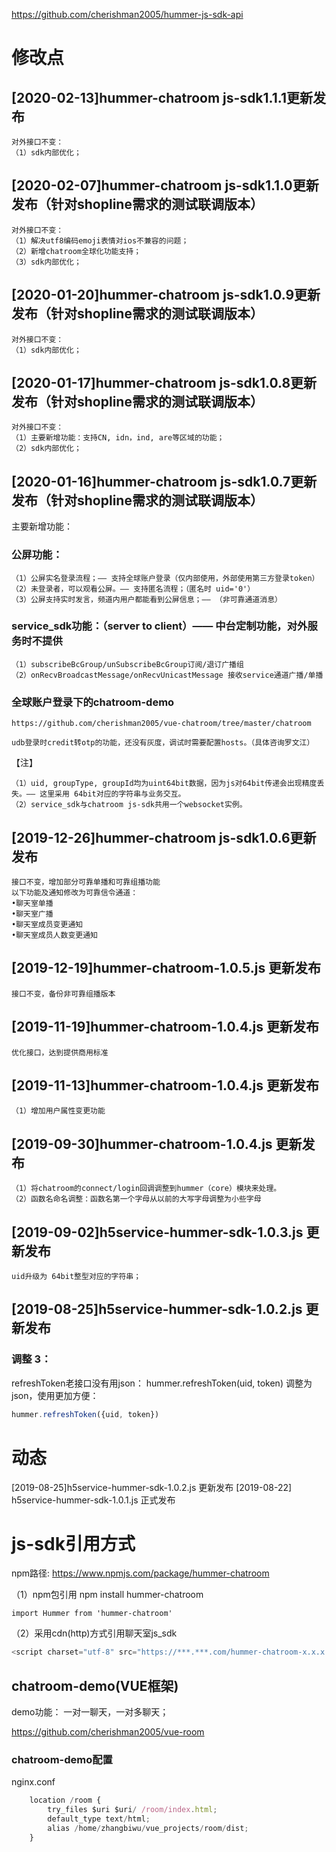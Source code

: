 https://github.com/cherishman2005/hummer-js-sdk-api

# 修改点

## [2020-02-13]hummer-chatroom js-sdk1.1.1更新发布
	对外接口不变：
	（1）sdk内部优化；

## [2020-02-07]hummer-chatroom js-sdk1.1.0更新发布（针对shopline需求的测试联调版本）
	对外接口不变：
	（1）解决utf8编码emoji表情对ios不兼容的问题；
	（2）新增chatroom全球化功能支持；
	（3）sdk内部优化；

## [2020-01-20]hummer-chatroom js-sdk1.0.9更新发布（针对shopline需求的测试联调版本）
	对外接口不变：
	（1）sdk内部优化；

## [2020-01-17]hummer-chatroom js-sdk1.0.8更新发布（针对shopline需求的测试联调版本）
	对外接口不变：
	（1）主要新增功能：支持CN, idn，ind, are等区域的功能；
	（2）sdk内部优化；

## [2020-01-16]hummer-chatroom js-sdk1.0.7更新发布（针对shopline需求的测试联调版本）

主要新增功能：
### 公屏功能：
	（1）公屏实名登录流程；—— 支持全球账户登录（仅内部使用，外部使用第三方登录token）
	（2）未登录者，可以观看公屏。—— 支持匿名流程；（匿名时 uid='0'）
	（3）公屏支持实时发言，频道内用户都能看到公屏信息；—— （非可靠通道消息）

### service_sdk功能：（server to client）—— 中台定制功能，对外服务时不提供
	（1）subscribeBcGroup/unSubscribeBcGroup订阅/退订广播组
	（2）onRecvBroadcastMessage/onRecvUnicastMessage 接收service通道广播/单播

### 全球账户登录下的chatroom-demo
	https://github.com/cherishman2005/vue-chatroom/tree/master/chatroom
	
	udb登录时credit转otp的功能，还没有灰度，调试时需要配置hosts。（具体咨询罗文江）


【注】

	（1）uid, groupType, groupId均为uint64bit数据，因为js对64bit传递会出现精度丢失。—— 这里采用 64bit对应的字符串与业务交互。
	（2）service_sdk与chatroom js-sdk共用一个websocket实例。

## [2019-12-26]hummer-chatroom js-sdk1.0.6更新发布
	接口不变，增加部分可靠单播和可靠组播功能
	以下功能及通知修改为可靠信令通道：
	•聊天室单播
	•聊天室广播
	•聊天室成员变更通知
	•聊天室成员人数变更通知

    
## [2019-12-19]hummer-chatroom-1.0.5.js 更新发布
	接口不变，备份非可靠组播版本
    
## [2019-11-19]hummer-chatroom-1.0.4.js 更新发布
	优化接口，达到提供商用标准

## [2019-11-13]hummer-chatroom-1.0.4.js 更新发布
	（1）增加用户属性变更功能

## [2019-09-30]hummer-chatroom-1.0.4.js 更新发布
	（1）将chatroom的connect/login回调调整到hummer（core）模块来处理。
	（2）函数名命名调整：函数名第一个字母从以前的大写字母调整为小些字母

## [2019-09-02]h5service-hummer-sdk-1.0.3.js 更新发布
	uid升级为 64bit整型对应的字符串；

## [2019-08-25]h5service-hummer-sdk-1.0.2.js 更新发布

### 调整 3：
refreshToken老接口没有用json： hummer.refreshToken(uid, token)
调整为json，使用更加方便：
```javascript
hummer.refreshToken({uid, token})
```

# 动态
[2019-08-25]h5service-hummer-sdk-1.0.2.js 更新发布
[2019-08-22] h5service-hummer-sdk-1.0.1.js 正式发布

# js-sdk引用方式

npm路径:
https://www.npmjs.com/package/hummer-chatroom

（1）npm包引用
	npm install hummer-chatroom

	import Hummer from 'hummer-chatroom'

（2）采用cdn(http)方式引用聊天室js_sdk
```javascript
<script charset="utf-8" src="https://***.***.com/hummer-chatroom-x.x.x.js"></script>
```

## chatroom-demo(VUE框架)
  demo功能： 一对一聊天，一对多聊天；

https://github.com/cherishman2005/vue-room

### chatroom-demo配置

nginx.conf
```javascript
	location /room {
		try_files $uri $uri/ /room/index.html;
		default_type text/html;
		alias /home/zhangbiwu/vue_projects/room/dist;
	}
```